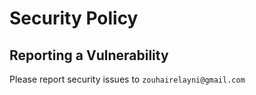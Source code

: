 # Security Policy

## Reporting a Vulnerability

Please report security issues to `zouhairelayni@gmail.com`
